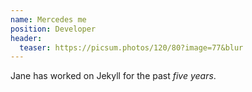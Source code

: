 ```yaml
---
name: Mercedes me
position: Developer
header:
  teaser: https://picsum.photos/120/80?image=77&blur
---
```

Jane has worked on Jekyll for the past *five years*.